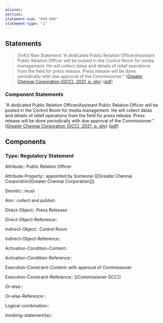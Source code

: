 ```yaml
---
aliases: 
section: 
statement-num: "009.006"
statement-type: "2"
---
```

## Statements 
> [!info] Raw Statement
> “A dedicated Public Relation Officer/Assistant Public Relation Officer will be posted in the Control Room for media management. He will collect datas and details of relief operations from the field for press release. Press release will be done periodically with due approval of the Commissioner.” ([Greater Chennai Corporation (GCC), 2021, p. xliv](zotero://select/library/items/AZZSXLC8)) ([pdf](zotero://open-pdf/library/items/ZWDYK52D?page=44&annotation=3WPXMV4L)) 
> 

### Component Statements
“A dedicated Public Relation Officer/Assistant Public Relation Officer will be posted in the Control Room for media management. He will collect datas and details of relief operations from the field for press release. Press release will be done periodically with due approval of the Commissioner.” ([Greater Chennai Corporation (GCC), 2021, p. xliv](zotero://select/library/items/AZZSXLC8)) ([pdf](zotero://open-pdf/library/items/ZWDYK52D?page=44&annotation=3WPXMV4L)) 
## Components
### Type: Regulatory Statement
Attribute:: Public Relation Officer

Attribute-Property:: appointed by Someone ([[Greater Chennai Corporation|Greater Chennai Corporation]])


Deontic:: must 


Aim:: collect and publish


Direct-Object:: Press Releases

Direct-Object-Reference:: 


Indirect-Object:: Control Room

Indirect-Object-Reference:: 


Activation-Condition-Content:: 

Activation-Condition-Reference:: 


Execution-Constraint-Content::with approval of Commissioner 

Execution-Constraint-Reference::  [[Commissioner GCC]]


Or-else::

Or-else-Reference:: 


Logical-combination::


Invoking-statement(s)::
